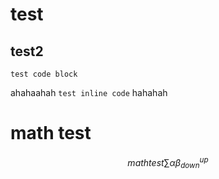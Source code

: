 # test

## test2

```
test code block
```

ahahaahah  `test inline code` hahahah

# math test
$$ math test \sum \alpha \beta_{down}^{up} $$
